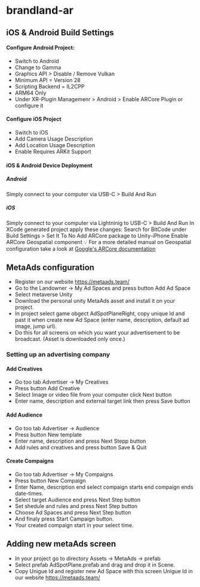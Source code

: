 # brandland-ar

## iOS & Android Build Settings
#### Configure Android Project:
+ Switch to Android
+ Change to Gamma
+ Graphics API > Disable / Remove Vulkan
+ Minimum API = Version 28
+ Scripting Backend = IL2CPP
+ ARM64 Only
+ Under XR-Plugin Managemenr > Android > Enable ARCore Plugin or configure it
#### Configure iOS Project
+ Switch to iOS
+ Add Camera Usage Description
+ Add Location Usage Description
+ Enable Requires ARKit Support
#### iOS & Android Device Deployment
##### Android
Simply connect to your computer via USB-C > Build And Run
##### iOS
Simply connect to your computer via Lightninig to USB-C > Build And Run
In XCode generated project apply these changes:
Search for BitCode under Build Settings > Set It To No
Add ARCore package to Unity-iPhone
Enable ARCore Geospatial component
💡 For a more detailed manual on Geospatial configuration take a look at [Google's ARCore documentation](https://developers.google.com/ar/geospatialcreator/intro)

## MetaAds configuration

+ Register on our website https://metaads.team/
+ Go to the Landowner -> My Ad Spaces and press button Add Ad Space
+ Select metaverse Unity
+ Download the personal unity MetaAds asset and install it on your project.
+ In project select game obgect AdSpotPlaneRight, copy unique Id and past it when create new Ad Space (enter name, description, default ad image, jump url).
+ Do this for all screens on which you want your advertisement to be broadcast. (Asset is downloaded only once.)
### Setting up an advertising company
#### Add Creatives
+ Go too tab Advertiser -> My Creatives
+ Press button Add Creative
+ Select Image or video file from your computer click Next button
+ Enter name, description and external target link then press Save button
#### Add Audience
+ Go too tab Advertiser -> Audience
+ Press button New template
+ Enter name, description and press Next Stepp button 
+ Add rules and creatives and press button Save & Quit
#### Create Compaigns

+ Go too tab Advertiser -> My  Compaigns
+ Press button New Compaign
+ Enter Name, description end select compaign starts end compaign ends date-times.
+ Select target Audience end press Next Step button
+ Set shedule and rules and press Next Step button
+ Choose Ad Spaces and press Next Step button
+ And finaly press Start Campaign button.
+ Your created compaign start in your select time.

## Adding new metaAds screen

+ In your project go to directory Assets -> MetaAds -> prefab 
+ Select prefab AdSpotPlane.prefab and drag and drop it in Scene.
+ Copy Unigue Id and register new Ad Space with this screen Unigue Id in our website https://metaads.team/

